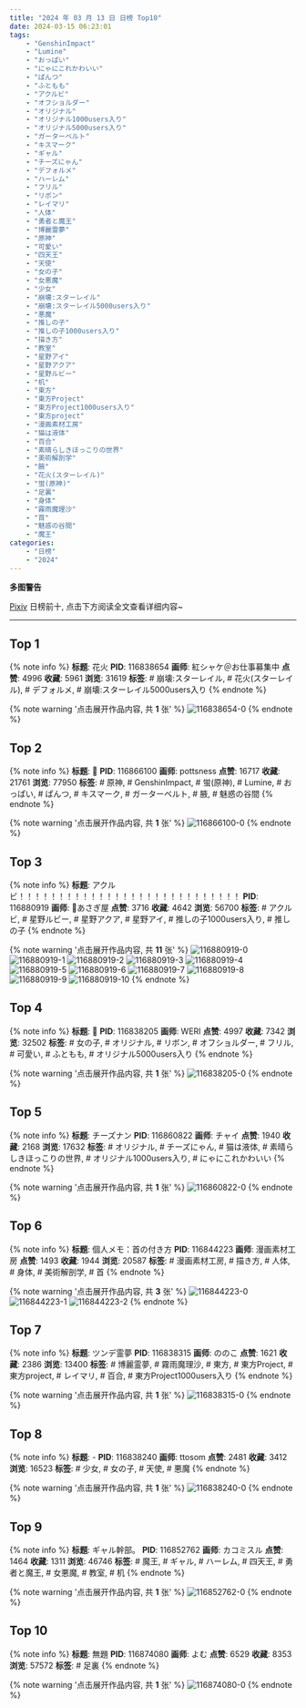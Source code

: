 ```yaml
---
title: "2024 年 03 月 13 日 日榜 Top10"
date: 2024-03-15 06:23:01
tags:
    - "GenshinImpact"
    - "Lumine"
    - "おっぱい"
    - "にゃにこれかわいい"
    - "ぱんつ"
    - "ふともも"
    - "アクルビ"
    - "オフショルダー"
    - "オリジナル"
    - "オリジナル1000users入り"
    - "オリジナル5000users入り"
    - "ガーターベルト"
    - "キスマーク"
    - "ギャル"
    - "チーズにゃん"
    - "デフォルメ"
    - "ハーレム"
    - "フリル"
    - "リボン"
    - "レイマリ"
    - "人体"
    - "勇者と魔王"
    - "博麗霊夢"
    - "原神"
    - "可愛い"
    - "四天王"
    - "天使"
    - "女の子"
    - "女悪魔"
    - "少女"
    - "崩壊:スターレイル"
    - "崩壊:スターレイル5000users入り"
    - "悪魔"
    - "推しの子"
    - "推しの子1000users入り"
    - "描き方"
    - "教室"
    - "星野アイ"
    - "星野アクア"
    - "星野ルビー"
    - "机"
    - "東方"
    - "東方Project"
    - "東方Project1000users入り"
    - "東方project"
    - "漫画素材工房"
    - "猫は液体"
    - "百合"
    - "素晴らしきほっこりの世界"
    - "美術解剖学"
    - "腋"
    - "花火(スターレイル)"
    - "蛍(原神)"
    - "足裏"
    - "身体"
    - "霧雨魔理沙"
    - "首"
    - "魅惑の谷間"
    - "魔王"
categories:
    - "日榜"
    - "2024"
---
```


<i class="fa fa-triangle-exclamation"></i>**多图警告**<i class="fa fa-triangle-exclamation"></i>

[Pixiv](https://www.pixiv.net/) 日榜前十, 点击下方阅读全文查看详细内容~

<!-- more -->

---

## Top 1

{% note info %}
**标题**: 花火
**PID**: 116838654 **画师**: 紅シャケ＠お仕事募集中
**点赞**: 4996 **收藏**: 5961 **浏览**: 31619
**标签**: # 崩壊:スターレイル, # 花火(スターレイル), # デフォルメ, # 崩壊:スターレイル5000users入り
{% endnote %}

{% note warning '点击展开作品内容, 共 **1** 张' %}
![116838654-0](https://i.pixiv.re/img-original/img/2024/03/12/00/05/24/116838654_p0.jpg)
{% endnote %}

## Top 2

{% note info %}
**标题**: 💋
**PID**: 116866100 **画师**: pottsness
**点赞**: 16717 **收藏**: 21761 **浏览**: 77950
**标签**: # 原神, # GenshinImpact, # 蛍(原神), # Lumine, # おっぱい, # ぱんつ, # キスマーク, # ガーターベルト, # 腋, # 魅惑の谷間
{% endnote %}

{% note warning '点击展开作品内容, 共 **1** 张' %}
![116866100-0](https://i.pixiv.re/img-original/img/2024/03/13/00/00/32/116866100_p0.jpg)
{% endnote %}

## Top 3

{% note info %}
**标题**: アクルビ！！！！！！！！！！！！！！！！！！！！！！！！！！！！
**PID**: 116880919 **画师**: 🍼あさぎ屋
**点赞**: 3716 **收藏**: 4642 **浏览**: 56700
**标签**: # アクルビ, # 星野ルビー, # 星野アクア, # 星野アイ, # 推しの子1000users入り, # 推しの子
{% endnote %}

{% note warning '点击展开作品内容, 共 **11** 张' %}
![116880919-0](https://i.pixiv.re/img-original/img/2024/03/13/16/48/48/116880919_p0.jpg)
![116880919-1](https://i.pixiv.re/img-original/img/2024/03/13/16/48/48/116880919_p1.jpg)
![116880919-2](https://i.pixiv.re/img-original/img/2024/03/13/16/48/48/116880919_p2.jpg)
![116880919-3](https://i.pixiv.re/img-original/img/2024/03/13/16/48/48/116880919_p3.jpg)
![116880919-4](https://i.pixiv.re/img-original/img/2024/03/13/16/48/48/116880919_p4.jpg)
![116880919-5](https://i.pixiv.re/img-original/img/2024/03/13/16/48/48/116880919_p5.jpg)
![116880919-6](https://i.pixiv.re/img-original/img/2024/03/13/16/48/48/116880919_p6.jpg)
![116880919-7](https://i.pixiv.re/img-original/img/2024/03/13/16/48/48/116880919_p7.jpg)
![116880919-8](https://i.pixiv.re/img-original/img/2024/03/13/16/48/48/116880919_p8.jpg)
![116880919-9](https://i.pixiv.re/img-original/img/2024/03/13/16/48/48/116880919_p9.jpg)
![116880919-10](https://i.pixiv.re/img-original/img/2024/03/13/16/48/48/116880919_p10.jpg)
{% endnote %}

## Top 4

{% note info %}
**标题**: 💞
**PID**: 116838205 **画师**: WERI
**点赞**: 4997 **收藏**: 7342 **浏览**: 32502
**标签**: # 女の子, # オリジナル, # リボン, # オフショルダー, # フリル, # 可愛い, # ふともも, # オリジナル5000users入り
{% endnote %}

{% note warning '点击展开作品内容, 共 **1** 张' %}
![116838205-0](https://i.pixiv.re/img-original/img/2024/03/12/00/00/09/116838205_p0.png)
{% endnote %}

## Top 5

{% note info %}
**标题**: チーズナン
**PID**: 116860822 **画师**: チャイ
**点赞**: 1940 **收藏**: 2168 **浏览**: 17632
**标签**: # オリジナル, # チーズにゃん, # 猫は液体, # 素晴らしきほっこりの世界, # オリジナル1000users入り, # にゃにこれかわいい
{% endnote %}

{% note warning '点击展开作品内容, 共 **1** 张' %}
![116860822-0](https://i.pixiv.re/img-original/img/2024/03/12/21/28/37/116860822_p0.png)
{% endnote %}

## Top 6

{% note info %}
**标题**: 個人メモ：首の付き方
**PID**: 116844223 **画师**: 漫画素材工房
**点赞**: 1493 **收藏**: 1944 **浏览**: 20587
**标签**: # 漫画素材工房, # 描き方, # 人体, # 身体, # 美術解剖学, # 首
{% endnote %}

{% note warning '点击展开作品内容, 共 **3** 张' %}
![116844223-0](https://i.pixiv.re/img-original/img/2024/03/12/06/00/05/116844223_p0.jpg)
![116844223-1](https://i.pixiv.re/img-original/img/2024/03/12/06/00/05/116844223_p1.jpg)
![116844223-2](https://i.pixiv.re/img-original/img/2024/03/12/06/00/05/116844223_p2.jpg)
{% endnote %}

## Top 7

{% note info %}
**标题**: ツンデ霊夢
**PID**: 116838315 **画师**: ののこ
**点赞**: 1621 **收藏**: 2386 **浏览**: 13400
**标签**: # 博麗霊夢, # 霧雨魔理沙, # 東方, # 東方Project, # 東方project, # レイマリ, # 百合, # 東方Project1000users入り
{% endnote %}

{% note warning '点击展开作品内容, 共 **1** 张' %}
![116838315-0](https://i.pixiv.re/img-original/img/2024/03/12/00/00/33/116838315_p0.jpg)
{% endnote %}

## Top 8

{% note info %}
**标题**: -
**PID**: 116838240 **画师**: ttosom
**点赞**: 2481 **收藏**: 3412 **浏览**: 16523
**标签**: # 少女, # 女の子, # 天使, # 悪魔
{% endnote %}

{% note warning '点击展开作品内容, 共 **1** 张' %}
![116838240-0](https://i.pixiv.re/img-original/img/2024/03/12/00/00/16/116838240_p0.jpg)
{% endnote %}

## Top 9

{% note info %}
**标题**: ギャル幹部。
**PID**: 116852762 **画师**: カコミスル
**点赞**: 1464 **收藏**: 1311 **浏览**: 46746
**标签**: # 魔王, # ギャル, # ハーレム, # 四天王, # 勇者と魔王, # 女悪魔, # 教室, # 机
{% endnote %}

{% note warning '点击展开作品内容, 共 **1** 张' %}
![116852762-0](https://i.pixiv.re/img-original/img/2024/03/12/16/14/16/116852762_p0.jpg)
{% endnote %}

## Top 10

{% note info %}
**标题**: 無題
**PID**: 116874080 **画师**: よむ
**点赞**: 6529 **收藏**: 8353 **浏览**: 57572
**标签**: # 足裏
{% endnote %}

{% note warning '点击展开作品内容, 共 **1** 张' %}
![116874080-0](https://i.pixiv.re/img-original/img/2024/03/13/08/52/43/116874080_p0.png)
{% endnote %}
